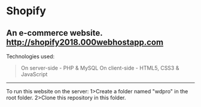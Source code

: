 # Shopify
An e-commerce website.
http://shopify2018.000webhostapp.com
----------------------
Technologies used:
>On server-side - PHP & MySQL
>On client-side - HTML5, CSS3 & JavaScript
----------------------
To run this website on the server:
1>Create a folder named "wdpro" in the root folder.
2>Clone this repository in this folder.
